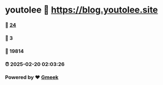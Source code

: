 # youtolee :link: https://blog.youtolee.site 
### :page_facing_up: [24](https://blog.youtolee.site/tag.html) 
### :speech_balloon: 3 
### :hibiscus: 19814 
### :alarm_clock: 2025-02-20 02:03:26 
### Powered by :heart: [Gmeek](https://github.com/Meekdai/Gmeek)
